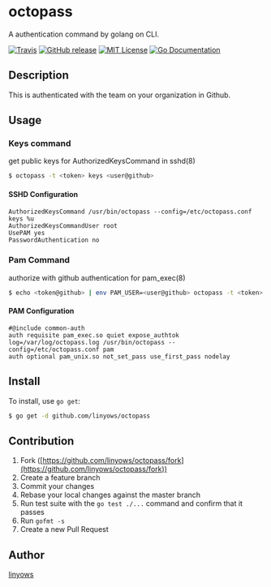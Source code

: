 octopass
========

A authentication command by golang on CLI.

[![Travis](https://img.shields.io/travis/linyows/octopass.svg?style=flat-square)][travis]
[![GitHub release](http://img.shields.io/github/release/linyows/octopass.svg?style=flat-square)][release]
[![MIT License](http://img.shields.io/badge/license-MIT-blue.svg?style=flat-square)][license]
[![Go Documentation](http://img.shields.io/badge/go-documentation-blue.svg?style=flat-square)][godocs]

[travis]: https://travis-ci.org/linyows/octopass
[release]: https://github.com/linyows/octopass/releases
[license]: https://github.com/linyows/octopass/blob/master/LICENSE
[godocs]: http://godoc.org/github.com/linyows/octopass

Description
-----------

This is authenticated with the team on your organization in Github.

Usage
-----

### Keys command

get public keys for AuthorizedKeysCommand in sshd(8)

```sh
$ octopass -t <token> keys <user@github>
```

#### SSHD Configuration

```
AuthorizedKeysCommand /usr/bin/octopass --config=/etc/octopass.conf keys %u
AuthorizedKeysCommandUser root
UsePAM yes
PasswordAuthentication no
```

### Pam Command

authorize with github authentication for pam_exec(8)

```sh
$ echo <token@github> | env PAM_USER=<user@github> octopass -t <token> pam
```

#### PAM Configuration

```
#@include common-auth
auth requisite pam_exec.so quiet expose_authtok log=/var/log/octopass.log /usr/bin/octopass --config=/etc/octopass.conf pam
auth optional pam_unix.so not_set_pass use_first_pass nodelay
```

Install
-------

To install, use `go get`:

```bash
$ go get -d github.com/linyows/octopass
```

Contribution
------------

1. Fork ([https://github.com/linyows/octopass/fork](https://github.com/linyows/octopass/fork))
1. Create a feature branch
1. Commit your changes
1. Rebase your local changes against the master branch
1. Run test suite with the `go test ./...` command and confirm that it passes
1. Run `gofmt -s`
1. Create a new Pull Request

Author
------

[linyows](https://github.com/linyows)
